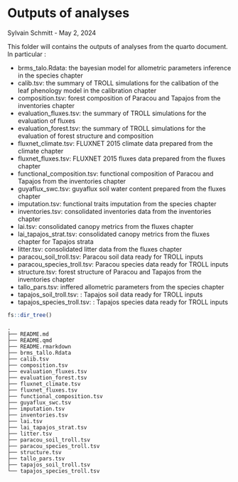 # Outputs of analyses
Sylvain Schmitt -
May 2, 2024

This folder will contains the outputs of analyses from the quarto
document. In particular :

- brms_talo.Rdata: the bayesian model for allometric parameters
  inference in the species chapter
- calib.tsv: the summary of TROLL simulations for the calibation of the
  leaf phenology model in the calibration chapter
- composition.tsv: forest composition of Paracou and Tapajos from the
  inventories chapter
- evaluation_fluxes.tsv: the summary of TROLL simulations for the
  evaluation of fluxes
- evaluation_forest.tsv: the summary of TROLL simulations for the
  evaluation of forest structure and composition
- fluxnet_climate.tsv: FLUXNET 2015 climate data prepared from the
  climate chapter
- fluxnet_fluxes.tsv: FLUXNET 2015 fluxes data prepared from the fluxes
  chapter
- functional_composition.tsv: functional composition of Paracou and
  Tapajos from the inventories chapter
- guyaflux_swc.tsv: guyaflux soil water content prepared from the fluxes
  chapter
- imputation.tsv: functional traits imputation from the species chapter
- inventories.tsv: consolidated inventories data from the inventories
  chapter
- lai.tsv: consolidated canopy metrics from the fluxes chapter
- lai_tapajos_strat.tsv: consolidated canopy metrics from the fluxes
  chapter for Tapajos strata
- litter.tsv: consolidated litter data from the fluxes chapter
- paracou_soil_troll.tsv: Paracou soil data ready for TROLL inputs
- paracou_species_troll.tsv: Paracou species data ready for TROLL inputs
- structure.tsv: forest structure of Paracou and Tapajos from the
  inventories chapter
- tallo_pars.tsv: inffered allometric parameters from the species
  chapter
- tapajos_soil_troll.tsv: : Tapajos soil data ready for TROLL inputs
- tapajos_species_troll.tsv: : Tapajos species data ready for TROLL
  inputs

``` r
fs::dir_tree()
```

    .
    ├── README.md
    ├── README.qmd
    ├── README.rmarkdown
    ├── brms_tallo.Rdata
    ├── calib.tsv
    ├── composition.tsv
    ├── evaluation_fluxes.tsv
    ├── evaluation_forest.tsv
    ├── fluxnet_climate.tsv
    ├── fluxnet_fluxes.tsv
    ├── functional_composition.tsv
    ├── guyaflux_swc.tsv
    ├── imputation.tsv
    ├── inventories.tsv
    ├── lai.tsv
    ├── lai_tapajos_strat.tsv
    ├── litter.tsv
    ├── paracou_soil_troll.tsv
    ├── paracou_species_troll.tsv
    ├── structure.tsv
    ├── tallo_pars.tsv
    ├── tapajos_soil_troll.tsv
    └── tapajos_species_troll.tsv
